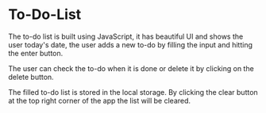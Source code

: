 # To-Do-List
The to-do list is built using JavaScript, it has beautiful UI and shows the user today's date, the user adds a new to-do by filling the input and hitting the enter button.

The user can check the to-do when it is done or delete it by clicking on the delete button.

The filled to-do list is stored in the local storage. By clicking the clear button at the top right corner of the app the list will be cleared.

